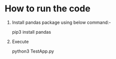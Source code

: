 # How to run the code

1) Install pandas package using below command:-
    
    pip3 install pandas
    
2) Execute 

    python3 TestApp.py

